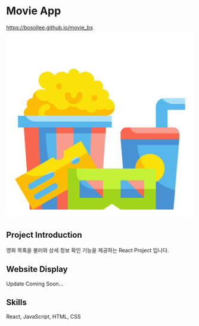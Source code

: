 Movie App
=============
https://bosollee.github.io/movie_bs
![MovieAdvisor](./images/cinema.png)

Project Introduction
-------------
영화 목록을 불러와 상세 정보 확인 기능을 제공하는 React Project 입니다.

Website Display
-------------
Update Coming Soon...

Skills
-------------
React, JavaScript, HTML, CSS